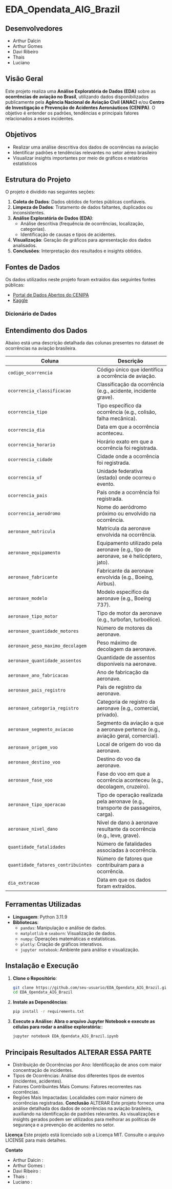 # EDA_Opendata_AIG_Brazil

## Desenvolvedores

- Arthur Dalcin 
- Arthur Gomes 
- Davi Ribeiro 
- Thais 
- Luciano 


## Visão Geral

Este projeto realiza uma **Análise Exploratória de Dados (EDA)** sobre as **ocorrências de aviação no Brasil**, utilizando dados disponibilizados publicamente pela **Agência Nacional de Aviação Civil (ANAC)** e/ou **Centro de Investigação e Prevenção de Acidentes Aeronáuticos (CENIPA)**. O objetivo é entender os padrões, tendências e principais fatores relacionados a esses incidentes.

## Objetivos

- Realizar uma análise descritiva dos dados de ocorrências na aviação
- Identificar padrões e tendências relevantes no setor aéreo brasileiro
- Visualizar insights importantes por meio de gráficos e relatórios estatísticos


## Estrutura do Projeto

O projeto é dividido nas seguintes seções:

1. **Coleta de Dados**: Dados obtidos de fontes públicas confiáveis.
2. **Limpeza de Dados**: Tratamento de dados faltantes, duplicados ou inconsistentes.
3. **Análise Exploratória de Dados (EDA)**:
   - Análise descritiva (frequência de ocorrências, localização, categorias).
   - Identificação de causas e tipos de acidentes.
5. **Visualização**: Geração de gráficos para apresentação dos dados analisados.
6. **Conclusões**: Interpretação dos resultados e insights obtidos.

## Fontes de Dados

Os dados utilizados neste projeto foram extraídos das seguintes fontes públicas:
- [Portal de Dados Abertos do CENIPA](https://dados.gov.br/dataset/ocorrencias-aeronauticas)
- [Kaggle]([https://www.anac.gov.br/assuntos/dados-e-estatisticas](https://www.kaggle.com/datasets/nosbielcs/opendataaigbrazil))

### Dicionário de Dados

## Entendimento dos Dados

Abaixo está uma descrição detalhada das colunas presentes no dataset de ocorrências na aviação brasileira.

| **Coluna**                         | **Descrição**                                                                 |
|------------------------------------|-------------------------------------------------------------------------------|
| `codigo_ocorrencia`                | Código único que identifica a ocorrência de aviação.                          |
| `ocorrencia_classificacao`         | Classificação da ocorrência (e.g., acidente, incidente grave).                |
| `ocorrencia_tipo`                  | Tipo específico da ocorrência (e.g., colisão, falha mecânica).                |
| `ocorrencia_dia`                   | Data em que a ocorrência aconteceu.                                           |
| `ocorrencia_horario`               | Horário exato em que a ocorrência foi registrada.                             |
| `ocorrencia_cidade`                | Cidade onde a ocorrência foi registrada.                                      |
| `ocorrencia_uf`                    | Unidade federativa (estado) onde ocorreu o evento.                            |
| `ocorrencia_pais`                  | País onde a ocorrência foi registrada.                                        |
| `ocorrencia_aerodromo`             | Nome do aeródromo próximo ou envolvido na ocorrência.                         |
| `aeronave_matricula`               | Matrícula da aeronave envolvida na ocorrência.                                |
| `aeronave_equipamento`             | Equipamento utilizado pela aeronave (e.g., tipo de aeronave, se é helicóptero, jato). |
| `aeronave_fabricante`              | Fabricante da aeronave envolvida (e.g., Boeing, Airbus).                      |
| `aeronave_modelo`                  | Modelo específico da aeronave (e.g., Boeing 737).                             |
| `aeronave_tipo_motor`              | Tipo de motor da aeronave (e.g., turbofan, turboélice).                       |
| `aeronave_quantidade_motores`      | Número de motores da aeronave.                                                |
| `aeronave_peso_maximo_decolagem`   | Peso máximo de decolagem da aeronave.                                         |
| `aeronave_quantidade_assentos`     | Quantidade de assentos disponíveis na aeronave.                               |
| `aeronave_ano_fabricacao`          | Ano de fabricação da aeronave.                                                |
| `aeronave_pais_registro`           | País de registro da aeronave.                                                 |
| `aeronave_categoria_registro`      | Categoria de registro da aeronave (e.g., comercial, privado).                 |
| `aeronave_segmento_aviacao`        | Segmento da aviação a que a aeronave pertence (e.g., aviação geral, comercial).|
| `aeronave_origem_voo`              | Local de origem do voo da aeronave.                                           |
| `aeronave_destino_voo`             | Destino do voo da aeronave.                                                   |
| `aeronave_fase_voo`                | Fase do voo em que a ocorrência aconteceu (e.g., decolagem, cruzeiro).        |
| `aeronave_tipo_operacao`           | Tipo de operação realizada pela aeronave (e.g., transporte de passageiros, carga).|
| `aeronave_nivel_dano`              | Nível de dano à aeronave resultante da ocorrência (e.g., leve, grave).        |
| `quantidade_fatalidades`           | Número de fatalidades associadas à ocorrência.                                |
| `quantidade_fatores_contribuintes` | Número de fatores que contribuíram para a ocorrência.                         |
| `dia_extracao`                     | Data em que os dados foram extraídos.                                         |


## Ferramentas Utilizadas

- **Linguagem**: Python 3.11.9
- **Bibliotecas**:
  - `pandas`: Manipulação e análise de dados.
  - `matplotlib` e `seaborn`: Visualização de dados.
  - `numpy`: Operações matemáticas e estatísticas.
  - `plotly`: Criação de gráficos interativos.
  - `jupyter notebook`: Ambiente para análise e visualização.

## Instalação e Execução

1. **Clone o Repositório**:
   ```bash
   git clone https://github.com/seu-usuario/EDA_Opendata_AIG_Brazil.git
   cd EDA_Opendata_AIG_Brazil
   
2. **Instale as Dependências**:
   ```bash
   pip install -r requirements.txt

3. **Execute a Análise: Abra o arquivo Jupyter Notebook e execute as células para rodar a análise exploratória:**:
   ```bash
   jupyter notebook EDA_Opendata_AIG_Brazil.ipynb

## Principais Resultados ALTERAR ESSA PARTE
- Distribuição de Ocorrências por Ano: Identificação de anos com maior concentração de incidentes.
- Tipos de Ocorrências: Análise dos diferentes tipos de eventos (incidentes, acidentes).
- Fatores Contribuintes Mais Comuns: Fatores recorrentes nas ocorrências.
- Regiões Mais Impactadas: Localidades com maior número de ocorrências registradas.
**Conclusão** ALTERAR
Este projeto fornece uma análise detalhada dos dados de ocorrências na aviação brasileira, auxiliando na identificação de padrões relevantes. As visualizações e insights gerados podem ser utilizados para melhorar as políticas de segurança e a prevenção de acidentes no setor.


**Licença**
Este projeto está licenciado sob a Licença MIT. Consulte o arquivo LICENSE para mais detalhes.

**Contato**
- Arthur Dalcin :
- Arthur Gomes :
- Davi Ribeiro :
- Thais :
- Luciano :
   
